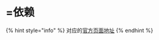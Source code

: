 # =依赖

{% hint style="info" %}
对应的[官方页面地址](https://contributing.bitwarden.com/architecture/sdk/dependencies)
{% endhint %}
